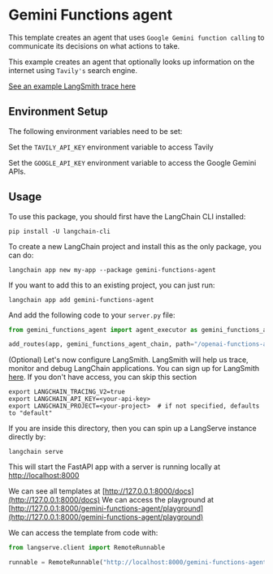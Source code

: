 # Gemini Functions agent

This template creates an agent that uses `Google Gemini function calling` to communicate its decisions on what actions to take. 

This example creates an agent that optionally looks up information on the internet using `Tavily's` search engine.

[See an example LangSmith trace here](https://smith.langchain.com/public/0ebf1bd6-b048-4019-b4de-25efe8d3d18c/r)

## Environment Setup

The following environment variables need to be set:

Set the `TAVILY_API_KEY` environment variable to access Tavily

Set the `GOOGLE_API_KEY` environment variable to access the Google Gemini APIs.

## Usage

To use this package, you should first have the LangChain CLI installed:

```shell
pip install -U langchain-cli
```

To create a new LangChain project and install this as the only package, you can do:

```shell
langchain app new my-app --package gemini-functions-agent
```

If you want to add this to an existing project, you can just run:

```shell
langchain app add gemini-functions-agent
```

And add the following code to your `server.py` file:
```python
from gemini_functions_agent import agent_executor as gemini_functions_agent_chain

add_routes(app, gemini_functions_agent_chain, path="/openai-functions-agent")
```

(Optional) Let's now configure LangSmith. 
LangSmith will help us trace, monitor and debug LangChain applications. 
You can sign up for LangSmith [here](https://smith.langchain.com/). 
If you don't have access, you can skip this section

```shell
export LANGCHAIN_TRACING_V2=true
export LANGCHAIN_API_KEY=<your-api-key>
export LANGCHAIN_PROJECT=<your-project>  # if not specified, defaults to "default"
```

If you are inside this directory, then you can spin up a LangServe instance directly by:

```shell
langchain serve
```

This will start the FastAPI app with a server is running locally at 
[http://localhost:8000](http://localhost:8000)

We can see all templates at [http://127.0.0.1:8000/docs](http://127.0.0.1:8000/docs)
We can access the playground at [http://127.0.0.1:8000/gemini-functions-agent/playground](http://127.0.0.1:8000/gemini-functions-agent/playground)  

We can access the template from code with:

```python
from langserve.client import RemoteRunnable

runnable = RemoteRunnable("http://localhost:8000/gemini-functions-agent")
```
